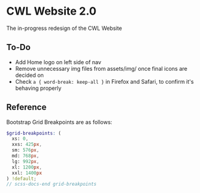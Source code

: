 # CWL Website 2.0

The in-progress redesign of the CWL Website

## To-Do

* Add Home logo on left side of nav
* Remove unnecessary img files from assets/img/ once final icons are decided on
* Check `a { word-break: keep-all }` in Firefox and Safari, to confirm it's behaving properly

## Reference

Bootstrap Grid Breakpoints are as follows:

```scss
$grid-breakpoints: (
  xs: 0,
  xxs: 425px,
  sm: 576px,
  md: 768px,
  lg: 992px,
  xl: 1200px,
  xxl: 1400px
) !default;
// scss-docs-end grid-breakpoints
```

